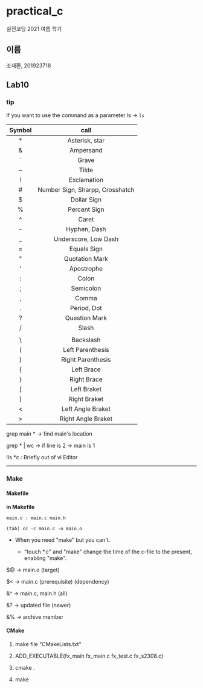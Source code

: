 # practical_c

실전코딩 2021 여름 학기

## 이름

조재환, 201923718

## Lab10

### tip

If you want to use the command as a parameter
ls -> `ls`

| Symbol | call |
|:---: | :---: |  
| * | Asterisk, star | 
| & | Ampersand | 
| ` | Grave | 
| ~ | Tilde | 
| ! | Exclamation | 
| # | Number Sign, Sharpp, Crosshatch | 
| $ | Dollar Sign | 
| % | Percent Sign | 
| ^ | Caret | 
| - | Hyphen, Dash |
| _ | Underscore, Low Dash |
| = | Equals Sign |
| " | Quotation Mark |
| ' | Apostrophe |
| : | Colon |
| ; | Semicolon |
| , | Comma |
| . | Period, Dot |
| ? | Question Mark |
| / | Slash |
| | | Vertical Bar, Bat |
| \ | Backslash |
| ( | Left Parenthesis |
| ) | Right Parenthesis |
| { | Left Brace |
| } | Right Brace |
| [ | Left Braket |
| ] | Right Braket |
| < | Left Angle Braket |
| > | Right Angle Braket |

grep main *
-> find main's location

grep * | wc
-> if line is 2 -> main is 1

!ls *c : Briefly out of vi Editor

---

### Make
#### Makefile
**in Makefile**
```
main.o : main.c main.h

(tab) cc -c main.c -o main.o
```
* When you need "make" but you can't.

    * "touch *.c" and "make" change the time of the c-file to the present, enabling "make".


$@ -> main.o (target)

$< -> main.c (prerequisite) (dependency)

&^ -> main.c, main.h (all)

&? -> updated file (newer)

&% -> archive member

#### CMake

1. make file "CMakeLists.txt"

1. ADD_EXECUTABLE(fx_main fx_main.c fx_test.c fx_s2308.c)

1. cmake .

1. make
